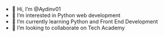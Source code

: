 - 👋 Hi, I’m @Aydinv01
- 👀 I’m interested in Python web development
- 🌱 I’m currently learning Python and Front End Development
- 💞️ I’m looking to collaborate on Tech Academy


<!---
Aydinv01/Aydinv01 is a ✨ special ✨ repository because its `README.md` (this file) appears on your GitHub profile.
You can click the Preview link to take a look at your changes.
--->
